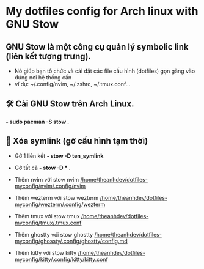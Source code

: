 #   My dotfiles config for Arch linux with GNU Stow 

##  GNU Stow là một công cụ quản lý symbolic link (liên kết tượng trưng). 
-   Nó giúp bạn tổ chức và cài đặt các file cấu hình (dotfiles) gọn gàng vào đúng nơi hệ thống cần 
-   ví dụ: ~/.config/nvim, ~/.zshrc, ~/.tmux.conf…

##  🛠️ Cài GNU Stow trên Arch Linux.
**- sudo pacman -S stow .**

##  🧹 Xóa symlink (gỡ cấu hình tạm thời)
-   Gỡ 1 liên kết
**- stow -D ten_symlink**
-   Gỡ tất cả
**- stow -D * .**

-   Thêm nvim với stow nvim [/home/theanhdev/dotfiles-myconfig/nvim/.config/nvim](nvim)

-   Thêm wezterm với stow wezterm [/home/theanhdev/dotfiles-myconfig/wezterm/.config/wezterm](wezterm)

-   Thêm tmux với stow tmux [/home/theanhdev/dotfiles-myconfig/tmux/.tmux.conf](tmux)

-   Thêm ghostty với stow ghostty [/home/theanhdev/dotfiles-myconfig/ghossty/.config/ghostty/config.md](ghostty)

-   Thêm kitty với stow kitty [/home/theanhdev/dotfiles-myconfig/kitty/.config/kitty/kitty.conf](kitty)